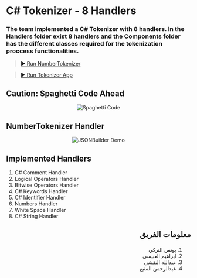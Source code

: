 # C# Tokenizer - 8 Handlers

### The team implemented a C# Tokenizer with 8 handlers. In the Handlers folder exist 8 handlers and the Components folder has the different classes required for the tokenization proccess functionalities.

> [▶ Run NumberTokenizer](https://dotnetfiddle.net/fd1l73)

> [▶ Run Tokenizer App](https://dotnetfiddle.net/P3nzBA)

## Caution: Spaghetti Code Ahead

<p align="center">
  <img alt="Spaghetti Code" src="https://media.giphy.com/media/11uoNyauChZR16/giphy.gif">
  </p>

## NumberTokenizer Handler

<p align="center">
  <img alt="JSONBuilder Demo" src="https://github.com/YounesAlturkey/tokenizer-app/blob/master/number-handler-demo.png">
</p>

## Implemented Handlers

1. C# Comment Handler
2. Logical Operators Handler
3. Bitwise Operators Handler
4. C# Keywords Handler
5. C# Identifier Handler
6. Numbers Handler
7. White Space Handler
8. C# String Handler

## <p align="right">معلومات الفريق</p>

<div align="right" dir="rtl">  
  
1. يونس التركي
2. ابراهيم العبيسي
3. عبدالله البقشي
4. عبدالرحمن المنيع

</div>
